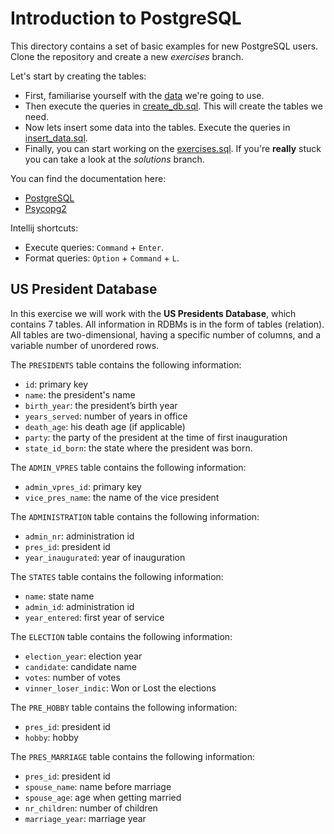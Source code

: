 # Introduction to PostgreSQL

This directory contains a set of basic examples for new PostgreSQL users.
Clone the repository and create a new *exercises* branch. 

Let's start by creating the tables:

* First, familiarise yourself with the [data](#US-President-Database) we're going to use.
* Then execute the queries in [create_db.sql](https://github.com/Dzvezdana/introduction-to-postgresql/blob/master/queries/create_dbs.sql). 
This will create the tables we need.
* Now lets insert some data into the tables. Execute the queries in [insert_data.sql](https://github.com/Dzvezdana/introduction-to-postgresql/blob/master/queries/insert_data.sql).
* Finally, you can start working on the [exercises.sql](https://github.com/Dzvezdana/introduction-to-postgresql/blob/master/queries/exercises.sql).
 If you're **really** stuck you can take a look at the *solutions* branch.

You can find the documentation here:

* [PostgreSQL](https://www.postgresql.org/docs/9.4/index.html)
* [Psycopg2](http://initd.org/psycopg/docs/)

Intellij shortcuts:

* Execute queries: `Command` + `Enter`.
* Format queries: `Option` + `Command` + `L`.

## US President Database
In this exercise we will work with the **US Presidents Database**, which contains 7 tables. All information in RDBMs is in 
the form of tables (relation). All tables are two-dimensional, having a specific number of columns, and a variable 
number of unordered rows. 

The `PRESIDENTS` table contains the following information:

* `id`: primary key
* `name`: the president's name
* `birth_year`: the president’s birth year
* `years_served`: number of years in office
* `death_age`: his death age (if applicable)
* `party`: the party of the president at the time of first inauguration
* `state_id_born`: the state where the president was born.

The `ADMIN_VPRES` table contains the following information:

* `admin_vpres_id`: primary key
* `vice_pres_name`: the name of the vice president

The `ADMINISTRATION` table contains the following information:

* `admin_nr`: administration id
* `pres_id`: president id
* `year_inaugurated`: year of inauguration
   

The `STATES` table contains the following information:

* `name`: state name
* `admin_id`: administration id
* `year_entered`: first year of service

The `ELECTION` table contains the following information:

* `election_year`: election year
* `candidate`: candidate name
* `votes`: number of votes
* `vinner_loser_indic`: Won or Lost the elections

The `PRE_HOBBY` table contains the following information:

* `pres_id`: president id
* `hobby`: hobby

The `PRES_MARRIAGE` table contains the following information:

* `pres_id`: president id
* `spouse_name`: name before marriage
* `spouse_age`: age when getting married
* `nr_children`: number of children
* `marriage_year`: marriage year